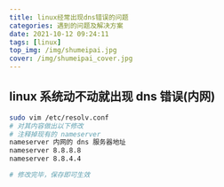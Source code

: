 ```yaml
---
title: linux经常出现dns错误的问题
categories: 遇到的问题及解决方案
date: 2021-10-12 09:24:11
tags: [linux]
top_img: /img/shumeipai.jpg
cover: /img/shumeipai_cover.jpg
---
```


## linux 系统动不动就出现 dns 错误(内网)

```bash
sudo vim /etc/resolv.conf
# 对其内容做出以下修改
# 注释掉现有的 nameserver
nameserver 内网的 dns 服务器地址
nameserver 8.8.8.8
nameserver 8.8.4.4

# 修改完毕，保存即可生效
```

